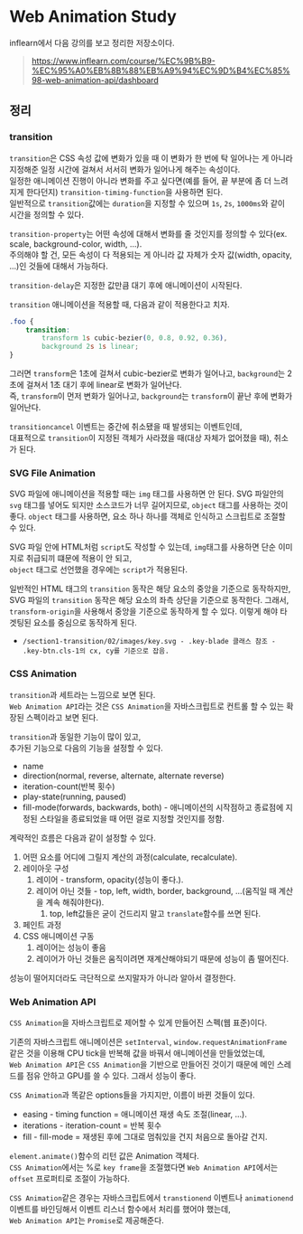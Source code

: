 # Web Animation Study
inflearn에서 다음 강의를 보고 정리한 저장소이다.  
> https://www.inflearn.com/course/%EC%9B%B9-%EC%95%A0%EB%8B%88%EB%A9%94%EC%9D%B4%EC%85%98-web-animation-api/dashboard

## 정리

### transition
`transition`은 CSS 속성 값에 변화가 있을 때 이 변화가 한 번에 탁 일어나는 게 아니라 지정해준 일정 시간에 걸쳐서 서서히 변화가 일어나게 해주는 속성이다.  
일정한 애니메이션 진행이 아니라 변화를 주고 싶다면(예를 들어, 끝 부분에 좀 더 느려지게 한다던지) `transition-timing-function`을 사용하면 된다.  
일반적으로 `transition`값에는 `duration`을 지정할 수 있으며 `1s`, `2s`, `1000ms`와 같이 시간을 정의할 수 있다.  

`transition-property`는 어떤 속성에 대해서 변화를 줄 것인지를 정의할 수 있다(ex. scale, background-color, width, ...).  
주의해야 할 건, 모든 속성이 다 적용되는 게 아니라 값 자체가 숫자 값(width, opacity, ...)인 것들에 대해서 가능하다.

`transition-delay`은 지정한 값만큼 대기 후에 애니메이션이 시작된다.

`transition` 애니메이션을 적용할 때, 다음과 같이 적용한다고 치자.
```css
.foo {
    transition: 
        transform 1s cubic-bezier(0, 0.8, 0.92, 0.36),
        background 2s 1s linear;
}
```
그러면 `transform`은 1초에 걸쳐서 cubic-bezier로 변화가 일어나고, `background`는 2초에 걸쳐서 1초 대기 후에 linear로 변화가 일어난다.  
즉, `transform`이 먼저 변화가 일어나고, `background`는 `transform`이 끝난 후에 변화가 일어난다.

`transitioncancel` 이벤트는 중간에 취소됐을 때 발생되는 이벤트인데,  
대표적으로 `transition`이 지정된 객체가 사라졌을 때(대상 자체가 없어졌을 때), 취소가 된다.

### SVG File Animation
SVG 파일에 애니메이션을 적용할 때는 `img` 태그를 사용하면 안 된다.
SVG 파일안의 `svg` 태그를 넣어도 되지만 소스코드가 너무 길어지므로, `object` 태그를 사용하는 것이 좋다. 
`object` 태그를 사용하면, 요소 하나 하나를 객체로 인식하고 스크립트로 조절할 수 있다. 

SVG 파일 안에 HTML처럼 `script`도 작성할 수 있는데, `img`태그를 사용하면 단순 이미지로 취급되끼 떄문에 적용이 안 되고,  
`object` 태그로 선언했을 경우에는 `script`가 적용된다.

일반적인 HTML 태그의 `transition` 동작은 해당 요소의 중앙을 기준으로 동작하지만,  
SVG 파일의 `transition` 동작은 해당 요소의 좌측 상단을 기준으로 동작한다. 그래서, `transform-origin`을 사용해서 중앙을 기준으로 동작하게 할 수 있다.
이렇게 해야 타겟팅된 요소를 중심으로 동작하게 된다.
- `/section1-transition/02/images/key.svg - .key-blade 클래스 참조 - .key-btn.cls-1의 cx, cy를 기준으로 잡음.`

### CSS Animation
`transition`과 세트라는 느낌으로 보면 된다.  
`Web Animation API`라는 것은 `CSS Animation`을 자바스크립트로 컨트롤 할 수 있는 확장된 스펙이라고 보면 된다.

`transition`과 동일한 기능이 많이 있고,  
추가된 기능으로 다음의 기능을 설정할 수 있다.
- name
- direction(normal, reverse, alternate, alternate reverse)
- iteration-count(반복 횟수)
- play-state(running, paused)
- fill-mode(forwards, backwards, both) - 애니메이션의 시작점하고 종료점에 지정된 스타일을 종료되었을 때 어떤 걸로 지정할 것인지를 정함.

계략적인 흐름은 다음과 같이 설정할 수 있다.
1. 어떤 요소를 어디에 그릴지 계산의 과정(calculate, recalculate).
2. 레이아웃 구성
   1. 레이어 - transform, opacity(성능이 좋다.).
   2. 레이어 아닌 것들 - top, left, width, border, background, ...(움직일 때 계산을 계속 해줘야한다).
      1. top, left값들은 굳이 건드리지 말고 `translate`함수를 쓰면 된다.
3. 페인트 과정
4. CSS 애니메이션 구동
   1. 레이어는 성능이 좋음
   2. 레이어가 아닌 것들은 움직이려면 재계산해야되기 때문에 성능이 좀 떨어진다. 

성능이 떨어지더라도 극단적으로 쓰지말자가 아니라 알아서 결정한다.

### Web Animation API
`CSS Animation`을 자바스크립트로 제어할 수 있게 만들어진 스펙(웹 표준)이다.

기존의 자바스크립트 애니메이션은 `setInterval`, `window.requestAnimationFrame`같은 것을 이용해 CPU tick을 반복해 값을 바꿔서 애니메이션을 만들었었는데,  
`Web Animation API`은 `CSS Animation`을 기반으로 만들어진 것이기 때문에 메인 스레드를 점유 안하고 GPU를 쓸 수 있다. 그래서 성능이 좋다.

`CSS Animation`과 똑같은 options들을 가지지만, 이름이 바뀐 것들이 있다.
- easing - timing function = 애니메이션 재생 속도 조절(linear, ...).
- iterations - iteration-count = 반복 횟수
- fill - fill-mode = 재생된 후에 그대로 멈춰있을 건지 처음으로 돌아갈 건지.

`element.animate()`함수의 리턴 값은 Animation 객체다.  
`CSS Animation`에서는 %로 `key frame`을 조절했다면 `Web Animation API`에서는 `offset` 프로퍼티로 조절이 가능하다.

`CSS Animation`같은 경우는 자바스크립트에서 `transtionend` 이벤트나 `animationend` 이벤트를 바인딩해서 이벤트 리스너 함수에서 처리를 했어야 했는데,  
`Web Animation API`는 `Promise`로 제공해준다.
